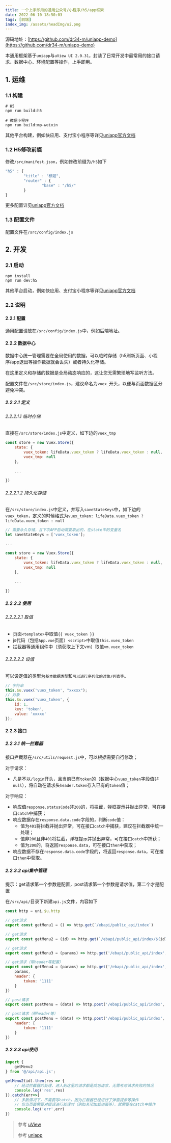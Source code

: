 ```yaml
---
title: 一个上手即用的通用公众号/小程序/h5/app框架
date: 2022-06-10 18:50:03
tags: [前端]
index_img: /assets/headImg/ui.png
---
```


源码地址：[https://github.com/dr34-m/uniapp-demo](https://github.com/dr34-m/uniapp-demo)

本通用框架基于`uniapp`与`uView UI 2.0.31`，封装了日常开发中最常用的接口请求、数据中心、环境配置等操作，上手即用。

## 1. 运维

### 1.1 构建

```shell
# H5
npm run build:h5

# 微信小程序
npm run build:mp-weixin
```

其他平台构建，例如快应用、支付宝小程序等详见[uniapp官方文档](https://uniapp.dcloud.net.cn/quickstart-cli.html#%E8%BF%90%E8%A1%8C%E3%80%81%E5%8F%91%E5%B8%83uni-app)

### 1.2 H5修改前缀

修改`/src/manifest.json`，例如修改前缀为`/h5`如下

```js
"h5" : {
		"title" : "标题",
		"router" : {
				"base" : "/h5/"
		}
}
```

更多配置详见[uniapp官方文档](https://uniapp.dcloud.net.cn/collocation/manifest.html)

### 1.3 配置文件

配置文件在`/src/config/index.js`

## 2. 开发

### 2.1 启动

```shell
npm install
npm run dev:h5
```

其他平台启动，例如快应用、支付宝小程序等详见[uniapp官方文档](https://uniapp.dcloud.net.cn/quickstart-cli.html#%E8%BF%90%E8%A1%8C%E3%80%81%E5%8F%91%E5%B8%83uni-app)

### 2.2 说明

#### 2.2.1 配置

通用配置请放在`/src/config/index.js`中，例如后端地址。

#### 2.2.2 数据中心

数据中心统一管理需要在全局使用的数据，可以临时存储（h5刷新页面、小程序/app退出等操作数据就会丢失）或者持久化存储。

在这里定义和存储的数据是全局动态响应的，这让您无需繁琐地写监听方法。

配置文件在`/src/store/index.js`，建议命名为`vuex_`开头，以便与页面数据区分避免冲突。

##### 2.2.2.1 定义

###### 2.2.2.1.1 临时存储

直接在`/src/store/index.js`中定义，如下边的`vuex_tmp`

```js
const store = new Vuex.Store({
	state: {
		vuex_token: lifeData.vuex_token ? lifeData.vuex_token : null,
		vuex_tmp: null
	},
	
	...
	
})
```

###### 2.2.2.1.2 持久化存储

在`/src/store/index.js`中定义，并写入`saveStateKeys`中，如下边的`vuex_token`，定义的时候格式为`vuex_token: lifeData.vuex_token ? lifeData.vuex_token : null`

```js
// 需要永久存储，且下次APP启动需要取出的，在state中的变量名
let saveStateKeys = ['vuex_token'];

...

const store = new Vuex.Store({
	state: {
		vuex_token: lifeData.vuex_token ? lifeData.vuex_token : null,
		vuex_tmp: null
	},
	
	...
	
})
```

##### 2.2.2.2 使用

###### 2.2.2.2.1 取值

* 页面`<template>`中取值`{{ vuex_token }}`
* js代码（包括`App.vue`页面）`<script>`中取值`this.vuex_token`
* 拦截器等通用组件中（须获取上下文vm）取值`vm.vuex_token`

###### 2.2.2.2.2 设值

可以设定值的类型为`基本数据类型`和`可以进行序列化的对象/列表等`。

```js
// 字符串
this.$u.vuex('vuex_token', "xxxxx");
// 对象
this.$u.vuex('vuex_token', {
	id: 1,
	key: 'token',
	value: 'xxxxx'
});
```

#### 2.2.3 接口

##### 2.2.3.1 统一拦截器

接口拦截器在`/src/utils/request.js`中，可以根据需要自行修改；

对于请求：
* 凡是不以`/login`开头，且当前已有`token`的（数据中心`vuex_token`字段值非`null`），将自动在请求头`header.token`存入已有的`token`值；

对于响应：
* 响应值`response.statusCode`非`200`的，将拦截，弹框提示并抛出异常，可在接口`catch`中捕获；
* 响应数据存在`response.data.code`字段的，判断`code`值：
	* 值为`401`将拦截并抛出异常，可在接口`catch`中捕获，建议在拦截器中统一处理；
	* 值非`200`且非`401`将拦截，弹框提示并抛出异常，可在接口`catch`中捕获；
	* 值为`200`的，将返回`response.data`，可在接口`then`中获取；
* 响应数据不存在`response.data.code`字段的，将返回`response.data`，可在接口`then`中获取。

##### 2.2.3.2 api集中管理

提示：get请求第一个参数是配置，post请求第一个参数是请求值，第二个才是配置

在`/src/api/`目录下新建`api.js`文件，内容如下
```js
const http = uni.$u.http

// get请求
export const getMenu1 = () => http.get(`/ebapi/public_api/index`)

// get请求
export const getMenu2 = (id) => http.get(`/ebapi/public_api/index/${id}`)

// get请求
export const getMenu3 = (params) => http.get('/ebapi/public_api/index', {params})

// get请求（带header等配置）
export const getMenu4 = (params) => http.get('/ebapi/public_api/index', {
	params,
	header: {
		token: '1111'
	}
})

// post请求
export const postMenu = (data) => http.post('/ebapi/public_api/index', data)

// post请求（带header等）
export const postMenu = (data) => http.post('/ebapi/public_api/index', data, {
	header: {
		token: '1111'
	}
})
```

##### 2.2.3.3 api使用

```js
import {
	getMenu2
} from '@/api/api.js';

getMenu2(id).then(res => {
	// 经过拦截器的处理，进入到这里的请求都是成功请求，无需考虑请求失败的情况
	console.log('res',res)
}).catch(err=>{
	// 多数情况下，不需要写catch，因为拦截器已经进行了弹窗提示等操作
	// 但当页面需要对错误进行处理时（例如关闭加载动画等），就需要在catch中操作
	console.log('err',err)
})
```

> 参考 [uView](https://www.uviewui.com/)
>
> 参考 [uniapp](https://uniapp.dcloud.net.cn/)